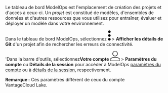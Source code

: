 Le tableau de bord ModelOps est l'emplacement de création des projets et d'accès à ceux-ci. Un *projet* est constitué de modèles, d'ensembles de données et d'autres ressources que vous utilisez pour entraîner, évaluer et déployer un modèle dans votre environnement.

Dans le tableau de bord ModelOps, sélectionnez ![kebab menu](Images/zsz1597101912145.svg) > **Afficher les détails de Git** d'un projet afin de rechercher les erreurs de connectivité.

'Dans la barre d'outils, sélectionnez**Votre compte** ![Icône de personne](Images/mci1652327190262.svg) > **Paramètres du compte** ou **Détails de la session** pour accéder à ModelOps [paramètres du compte](jue1725407850414.md) ou à [détails de la session](xfm1725407885906.md), respectivement.

**Remarque :** Ces paramètres différent de ceux du compte VantageCloud Lake.

